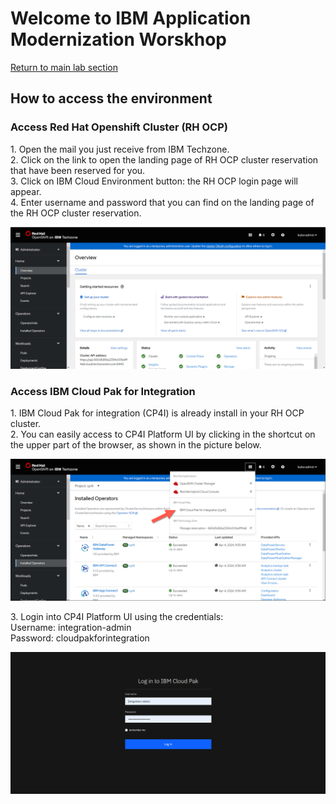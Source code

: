 # Welcome to IBM Application Modernization Worskhop  

[Return to main lab section](index.md#lab-section)

## How to access the environment  

### Access Red Hat Openshift Cluster (RH OCP)
1\. Open the mail you just receive from IBM Techzone.  
2\. Click on the link to open the landing page of RH OCP cluster reservation that have been reserved for you.  
3\. Click on IBM Cloud Environment button: the RH OCP login page will appear.  
4\. Enter username and password that you can find on the landing page of the RH OCP cluster reservation.  

![alt text][pic1a]

### Access IBM Cloud Pak for Integration
1\. IBM Cloud Pak for integration (CP4I) is already install in your RH OCP cluster.  
2\. You can easily access to CP4I Platform UI by clicking in the shortcut on the upper part of the browser, as shown in the picture below.  

![alt text][pic2a]

3\. Login into CP4I Platform UI using the credentials:  
Username: integration-admin  
Password: cloudpakforintegration

![alt text][pic3a]

[pic1a]: images/1a.png
[pic2a]: images/2a.png
[pic3a]: images/3a.png